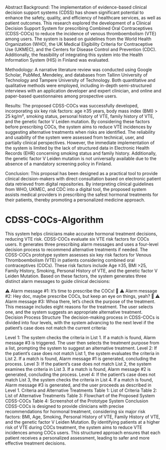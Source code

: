 Abstract
Background: The implementation of evidence-based clinical decision support systems (CDSS) has shown significant potential to enhance the safety, quality, and efficiency of healthcare services, as well as patient outcomes. This research explored the development of a Clinical Decision Support System for prescribing Combined Oral Contraceptives (CDSS-COCs) to reduce the incidence of venous thromboembolism (VTE) among users. The system is based on guidelines from the World Health Organization (WHO), the UK Medical Eligibility Criteria for Contraceptive Use (UKMEC), and the Centers for Disease Control and Prevention (CDC). Additionally, the feasibility of integrating this system into the Health Information System (HIS) in Finland was evaluated.

Methodology: A narrative literature review was conducted using Google Scholar, PubMed, Mendeley, and databases from Tallinn University of Technology and Tampere University of Technology. Both quantitative and qualitative methods were employed, including in-depth semi-structured interviews with an application developer and expert clinician, and online and paper-based questionnaires among prospective users.

Results: The proposed CDSS-COCs was successfully developed, incorporating six key risk factors: age ≥35 years, body mass index (BMI) > 25 kg/m², smoking status, personal history of VTE, family history of VTE, and the genetic factor V Leiden mutation. By considering these factors before prescribing COCs, the system aims to reduce VTE incidences by suggesting alternative treatments when risks are identified. The reliability and usability of the system were assessed from technical, user, and partially clinical perspectives. However, the immediate implementation of the system is limited by the lack of structured data in Electronic Health Records (EHR) concerning smoking status and family history. Additionally, the genetic factor V Leiden mutation is not universally available due to the absence of a mandatory screening policy in Finland.

Conclusion: This proposal has been designed as a practical tool to provide clinical decision-makers with direct consultation based on electronic patient data retrieved from digital repositories. By interpreting clinical guidelines from WHO, UKMEC, and CDC into a digital tool, the proposed system assists medical providers in prescribing the safest hormonal treatments for their patients, thereby promoting a personalized medicine approach.

# CDSS-COCs-Algorithm
This system helps clinicians make accurate hormonal treatment decisions, reducing VTE risk. CDSS-COCs evaluate six VTE risk factors  for COCs users. It generates three prescribing alarm messages and uses a four-level decision process to recommend alternative treatments if needed. 
The CDSS-COCs prototype system assesses six key risk factors for Venous Thromboembolism (VTE) in patients considering combined oral contraceptives (COCs). These risk factors include Age ≥35, BMI >25, Family History, Smoking, Personal History of VTE, and the genetic factor V Leiden Mutation. Based on these factors, the system generates three distinct alarm messages to guide clinical decisions:

⚠️ Alarm message #1: It’s time to prescribe the COCs! 💊
⚠️ Alarm message #2: Hey doc, maybe prescribe COCs, but keep an eye on things, yeah? 👀
⚠️ Alarm message #3: Whoa there, let’s check the purpose of the treatment. This message includes eight reasons for the treatment. The user selects one, and the system suggests an appropriate alternative treatment.
Decision Process Structure
The decision-making process in CDSS-COCs is divided into four levels, with the system advancing to the next level if the patient’s case does not match the current criteria:

Level 1: The system checks the criteria in List 1. If a match is found, Alarm message #3 is triggered. The user then selects the treatment purpose from a list, prompting the system to suggest an alternative treatment.
Level 2: If the patient’s case does not match List 1, the system evaluates the criteria in List 2. If a match is found, Alarm message #1 is generated, concluding the process.
Level 3: If the patient’s case does not match List 2, the system examines the criteria in List 3. If a match is found, Alarm message #2 is generated, concluding the process.
Level 4: If the patient’s case does not match List 3, the system checks the criteria in List 4. If a match is found, Alarm message #3 is generated, and the user proceeds as described in Level 1.
Criteria and Alternative Treatments
Table 1: List of Criteria
Table 2: List of Alternative Treatments
Table 3: Flowchart of the Proposed System CDSS-COCs
Table 4: Screenshot of the Prototype System
Conclusion
CDSS-COCs is designed to provide clinicians with precise recommendations for hormonal treatment, considering six major risk factors: BMI, Age, Smoking, Personal History of VTE, Family History of VTE, and the genetic factor V Leiden Mutation. By identifying patients at a higher risk of VTE during COCs treatment, the system aims to reduce VTE incidences among COCs users. This structured approach ensures that each patient receives a personalized assessment, leading to safer and more effective treatment decisions.

